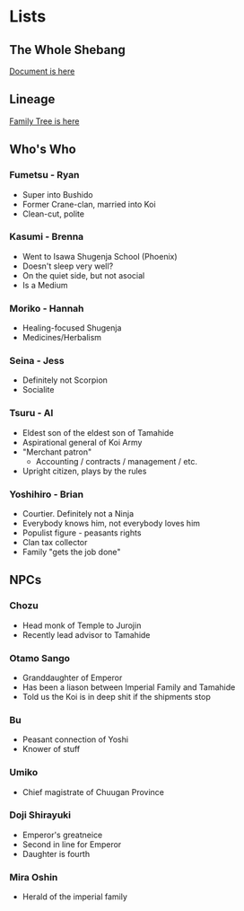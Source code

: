 # Lists

## The Whole Shebang

[Document is here](https://docs.google.com/document/d/16BTqzdzNAX0ZxDa5pSQjAgGEz2OliWqZhS-fo9UOCUE/edit#heading=h.23gu1x9q6lig)

## Lineage

[Family Tree is here](https://drive.google.com/file/d/1A3XTimk4KUczb1rnVvtoNcGXb992b1YI/view?ts=5ea0b8d6)

## Who's Who

### Fumetsu - Ryan

* Super into Bushido
* Former Crane-clan, married into Koi
* Clean-cut, polite

### Kasumi - Brenna

* Went to Isawa Shugenja School (Phoenix)
* Doesn't sleep very well?
* On the quiet side, but not asocial
* Is a Medium

### Moriko - Hannah

* Healing-focused Shugenja
* Medicines/Herbalism

### Seina - Jess

* Definitely not Scorpion
* Socialite

### Tsuru - Al

* Eldest son of the eldest son of Tamahide
* Aspirational general of Koi Army
* "Merchant patron"
	* Accounting / contracts / management / etc.
* Upright citizen, plays by the rules

### Yoshihiro - Brian

* Courtier. Definitely not a Ninja
* Everybody knows him, not everybody loves him
* Populist figure - peasants rights
* Clan tax collector
* Family "gets the job done"

## NPCs

### Chozu

* Head monk of Temple to Jurojin
* Recently lead advisor to Tamahide

### Otamo Sango

* Granddaughter of Emperor
* Has been a liason between Imperial Family and Tamahide
* Told us the Koi is in deep shit if the shipments stop

### Bu

* Peasant connection of Yoshi
* Knower of stuff

### Umiko

* Chief magistrate of Chuugan Province

### Doji Shirayuki

* Emperor's greatneice
* Second in line for Emperor
* Daughter is fourth

### Mira Oshin

* Herald of the imperial family